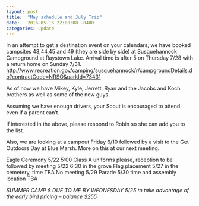 ```yaml
---
layout: post
title:  "May schedule and July Trip"
date:   2016-05-16 22:08:08 -0400
categories: update
---
```

In an attempt  to get a destination event on your calendars, we have booked campsites 43,44,45 and 49 (they are side by side) at Susquehannock Campground at Raystown Lake.  Arrival time is after 5 on Thursday 7/28 with a return home on Sunday 7/31.    http://www.recreation.gov/camping/susquehannock/r/campgroundDetails.do?contractCode=NRSO&parkId=73431
 
As of now we have Mikey, Kyle, Jerrett, Ryan and the Jacobs and Koch brothers as well as some of the new guys.
 
Assuming we have enough drivers, your Scout is encouraged to attend even if a parent can’t. 
 
If interested in the above, please respond to Robin so she can add you to the list. 
 
Also, we are looking at a campout Friday 6/10 followed by a visit to the Get Outdoors Day at Blue Marsh.  More on this at our next meeting. 
 
Eagle Ceremony 5/22 5:00 Class A uniforms please, reception to be followed by meeting 5/22 6:30 in the grove
Flag placement 5/27 in the cemetery, time TBA
No meeting 5/29
Parade 5/30 time and assembly location TBA
 
*SUMMER CAMP $ DUE TO ME BY WEDNESDAY 5/25 to take advantage of the early bird pricing – balance $255.*
